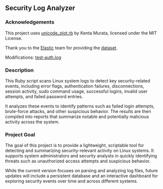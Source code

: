 ## Security Log Analyzer

### Acknowledgements

This project uses [unicode_plot.rb](https://github.com/red-data-tools/unicode_plot.rb) by Kenta Murata, licensed under the MIT License.

Thank you to the [Elastic](https://github.com/elastic/examples/tree/master/Machine%20Learning/Security%20Analytics%20Recipes/suspicious_login_activity) team for providing the [dataset](https://github.com/elastic/examples/blob/master/Machine%20Learning/Security%20Analytics%20Recipes/suspicious_login_activity/data/auth.log).

Modifications: [test-auth.log](https://github.com/cskee004/log-analyzer/blob/main/data/auth-test.log)


### Description

This Ruby script scans Linux system logs to detect key security-related events, including error flags, authentication failures, disconnections, session activity, sudo command usage, successful logins, invalid user attempts, and failed password entries.

It analyzes these events to identify patterns such as failed login attempts, brute-force attacks, and other suspicious behavior. The results are then compiled into reports that summarize notable and potentially malicious activity across the system.

### Project Goal

The goal of this project is to provide a lightweight, scriptable tool for detecting and summarizing security-relevant activity on Linux systems. It supports system administrators and security analysts in quickly identifying threats such as unauthorized access attempts and suspicious behavior.

While the current version focuses on parsing and analyzing log files, future updates will include a persistent database and an interactive dashboard for exploring security events over time and across different systems.

